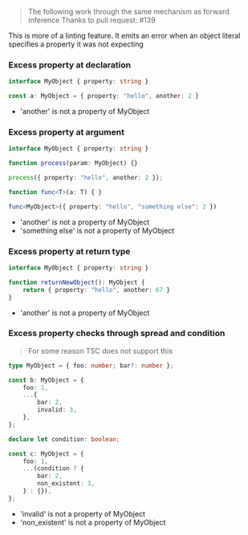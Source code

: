 > The following work through the same mechanism as forward inference
> Thanks to pull request: #139

This is more of a linting feature. It emits an error when an object literal specifies a property it was not expecting

### Excess property at declaration

```ts
interface MyObject { property: string }

const a: MyObject = { property: "hello", another: 2 }
```

- 'another' is not a property of MyObject

### Excess property at argument

```ts
interface MyObject { property: string }

function process(param: MyObject) {}

process({ property: "hello", another: 2 });

function func<T>(a: T) { }

func<MyObject>({ property: "hello", "something else": 2 })
```

- 'another' is not a property of MyObject
- 'something else' is not a property of MyObject

### Excess property at return type

```ts
interface MyObject { property: string }

function returnNewObject(): MyObject {
	return { property: "hello", another: 67 }
}
```

- 'another' is not a property of MyObject

### Excess property checks through spread and condition

> For some reason TSC does not support this

```ts
type MyObject = { foo: number; bar?: number };

const b: MyObject = {
	foo: 1,
	...{
		bar: 2,
		invalid: 3,
	},
};

declare let condition: boolean;

const c: MyObject = {
	foo: 1,
	...(condition ? {
		bar: 2,
		non_existent: 3,
	} : {}),
};
```

- 'invalid' is not a property of MyObject
- 'non_existent' is not a property of MyObject
